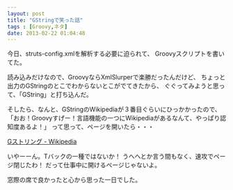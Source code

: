 ```yaml
---
layout: post
title: "GStringで笑った話"
tags : [Groovy,ネタ]
date: 2013-02-22 01:04:48
---
```



今日、struts-config.xmlを解析する必要に迫られて、
Groovyスクリプトを書いてた。

読み込みだけなので、GroovyならXmlSlurperで楽勝だったんだけど、
ちょっと出力のGStringのとこでわからないとこがでてきたから、
ぐぐってみようと思って、「GString」と打ち込んだ。

そしたら、なんと、GStringのWikipediaが３番目ぐらいにひっかかったので、
「おお！Groovyすげー！言語機能の一つにWikipediaがあるなんて、やっぱり認知度あるよ！」
って思って、ページを開いたら・・・


[Gストリング - Wikipedia](http://ja.wikipedia.org/wiki/G%E3%82%B9%E3%83%88%E3%83%AA%E3%83%B3%E3%82%B0)


いやーーん。Tバックの一種ではないか！
うへへとか言う間もなく、速攻でページ閉じたわ！
だって仕事中に開けるページじゃないよ。

窓際の席で良かったと心から思った一日でした。



